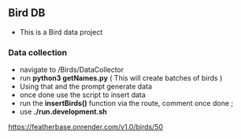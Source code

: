## Bird DB

- This is a Bird data project

### Data collection 

- navigate to /Birds/DataCollector
- run **python3 getNames.py** ( This will create batches of birds )
- Using that and the prompt generate data
- once done use the script to insert data 
- run the **insertBirds()** function via the route, comment once done ;
- use **./run.development.sh**


https://featherbase.onrender.com/v1.0/birds/50